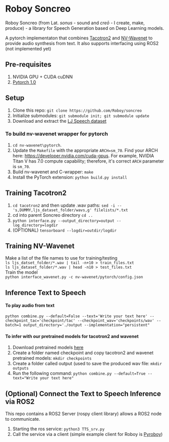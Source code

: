 # Roboy Soncreo
Roboy Soncreo (from Lat. *sonus* - sound and *creō* - I create, make, produce) - a library for Speech Generation based on Deep Learning models.

A pytorch implementaton that combines [Tacotron2] and [NV-Wavenet] to provide audio synthesis from text. It also supports interfacing using ROS2 (not implemented yet)

## Pre-requisites
1. NVIDIA GPU + CUDA cuDNN
2. [Pytorch 1.0]

## Setup
1. Clone this repo: `git clone https://github.com/Roboy/soncreo`
2. Initialize submodules: `git submodule init; git submodule update`
3. Download and extract the [LJ Speech dataset](https://keithito.com/LJ-Speech-Dataset/)
### To build nv-wavenet wrapper for pytorch
1. `cd nv-wavenet\pytorch`.
2. Update the ``Makefile`` with the appropriate ``ARCH=sm_70``. Find your ARCH here: https://developer.nvidia.com/cuda-gpus. For example, NVIDIA Titan V has 7.0 compute capability; therefore, it's correct ``ARCH`` parameter is ``sm_70``.
3. Build nv-wavenet and C-wrapper: `make`
4. Install the PyTorch extension: `python build.py install`

## Training Tacotron2
1. `cd tacotron2` and  then update .wav paths: `sed -i -- 's,DUMMY,ljs_dataset_folder/wavs,g' filelists/*.txt`
2. cd into parent Soncreo directory `cd ..`
3. `python interface.py --output_directory=output --log_directory=logdir`
4. (OPTIONAL) `tensorboard --logdir=outdir/logdir`

## Training NV-Wavenet
Make a list of the file names to use for training/testing \
  `ls ljs_datset_folder/*.wav | tail -n+10 > train_files.txt`  \
  `ls ljs_dataset_folder/*.wav | head -n10 > test_files.txt`  \
Train the model \
  `python interface_wavenet.py -c nv-wavenet/pytorch/config.json`

## Inference Text to Speech

#### To play audio from text
 `python combine.py --default=False --text='Write your text here' --checkpoint_tac='checkpoint/tac' --checkpoint_wav='checkpoints/wav' --batch=1 output_directory='./output --implementation="persistent"`
   
#### To infer with our pretrained models for tacotron2 and wavenet
1. Download pretrained models [here](https://drive.google.com/drive/folders/1kwyITQMFvBaQaFTihTQ8DrL_CcVeFaRh?usp=sharing) 
2. Create a folder named checkpoint and copy tacotron2 and wavenet pretrained models: `mkdir checkpoints`
3. Create a folder called output (used to save the produced wav file: `mkdir outputs`
4. Run the following command: `python combine.py --default=True --text="Write your text here"`


## (Optional) Connect the Text to Speech Inference via ROS2
This repo contains a ROS2 Server (rospy client library) allows a ROS2 node to communicate.
1. Starting the ros service: `python3 TTS_srv.py`
2. Call the service via a client (simple example client for Roboy is [Pyroboy])




[Pytorch 1.0]: https://github.com/pytorch/pytorch#installation
[Tacotron2]: https://github.com/NVIDIA/tacotron2
[NV-Wavenet]: https://github.com/NVIDIA/nv-wavenet/
[Pyroboy]: https://github.com/Roboy/pyroboy
